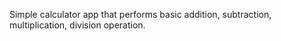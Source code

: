 Simple calculator app that performs basic addition, subtraction, multiplication, division operation.
